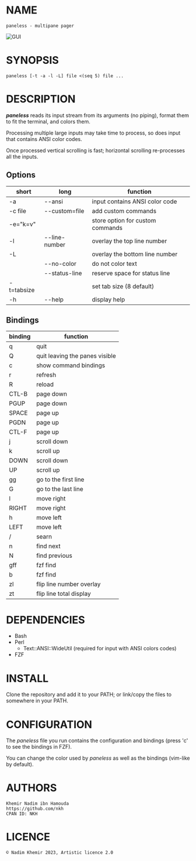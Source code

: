 # NAME

	paneless - multipane pager

![GUI](https://github.com/nkh/paneless/blob/main/media/paneless.png)

# SYNOPSIS

	paneless [-t -a -l -L] file <(seq 5) file ...

# DESCRIPTION

***paneless*** reads its input stream from its arguments (no piping), format them to fit the terminal, and colors them.

Processing multiple large inputs may take time to process, so does input that contains ANSI color codes. 

Once processed vertical scrolling is fast; horizontal scrolling re-processes all the inputs.

## Options

| short      | long          | function                                         |
| ---------- | ------------- | ------------------------------------------------ |
| -a         | --ansi        | input contains ANSI color code                   |
| -c file    | --custom=file | add custom commands                              |
| -e="k=v"   |               | store option for custom commands                 |
| -l         | --line-number | overlay the top line number                      |
| -L         |               | overlay the bottom line number                   |
|            | --no-color    | do not color text                                |
|            | --status-line | reserve space for status line                    |
| -t=tabsize |               | set tab size (8 default)                         |
| -h         | --help        | display help                                     |

## Bindings

| binding | function                       |
| ------- | ------------------------------ |
| q       | quit                           |
| Q       | quit leaving the panes visible |
| c       | show command bindings          |
| r       | refresh                        |
| R       | reload                         |
| CTL-B   | page down                      |
| PGUP    | page down                      |
| SPACE   | page up                        |
| PGDN    | page up                        |
| CTL-F   | page up                        |
| j       | scroll down                    |
| k       | scroll up                      |
| DOWN    | scroll down                    |
| UP      | scroll up                      |
| gg      | go to the first line           |
| G       | go to the last line            |
| l       | move right                     |
| RIGHT   | move right                     |
| h       | move left                      |
| LEFT    | move left                      |
| /       | searn                          |
| n       | find next                      |
| N       | find previous                  |
| gff     | fzf find                       |
| b       | fzf find                       |
| zl      | flip line number overlay       |
| zt      | flip line total display        |

# DEPENDENCIES

- Bash
- Perl
	- Text::ANSI::WideUtil (required for input with ANSI colors codes) 
- FZF

# INSTALL

Clone the repository and add it to your PATH; or link/copy the files to somewhere in your PATH.

# CONFIGURATION

The *paneless* file you run contains the configuration and bindings (press 'c' to see the bindings in FZF).

You can change the color used by *paneless* as well as the bindings (vim-like by default).

# AUTHORS

    Khemir Nadim ibn Hamouda
    https://github.com/nkh
    CPAN ID: NKH
    
# LICENCE

	© Nadim Khemir 2023, Artistic licence 2.0
